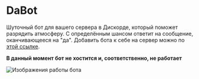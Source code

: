 # DaBot

Шуточный бот для вашего сервера в Дискорде, который поможет разрядить атмосферу. С определённым шансом ответит на сообщение, оканчивающееся на "да". Добавить бота к себе на сервер можно по [этой ссылке](https://discord.com/api/oauth2/authorize?client_id=844545823437619200&permissions=330816&scope=bot).

**В данный момент бот не хостится и, соответственно, не работает**

![Изображения работы бота](https://i.imgur.com/Mf4vFjy.png)
